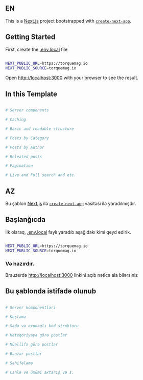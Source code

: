 ## EN

This is a [Next.js](https://nextjs.org/) project bootstrapped with [`create-next-app`](https://github.com/vercel/next.js/tree/canary/packages/create-next-app).

## Getting Started

First, create the [.env.local]() file

```bash

NEXT_PUBLIC_URL=https://torquemag.io
NEXT_PUBLIC_SOURCE=torquemag.io

```

Open [http://localhost:3000](http://localhost:3000) with your browser to see the result.

## In this Template

```bash

# Server components

# Caching

# Basic and readable structure

# Posts by Category

# Posts by Author

# Releated posts

# Pagination

# Live and Full search and etc.

```

## AZ

Bu şablon [Next.js](https://nextjs.org/) ilə [`create-next-app`](https://github.com/vercel/next.js/tree/canary/packages/create-next-app) vasitəsi ilə yaradılmışdır.

## Başlanğıcda

İlk olaraq, [.env.local]() faylı yaradıb aşağıdakı kimi qeyd edirik.

```bash

NEXT_PUBLIC_URL=https://torquemag.io
NEXT_PUBLIC_SOURCE=torquemag.io

```

### Və hazırdır.

Brauzerdə [http://localhost:3000](http://localhost:3000) linkini açıb nəticə ala bilərsiniz

## Bu şablonda istifadə olunub

```bash

# Server komponentləri

# Keşləmə

# Sadə və oxunaqlı kod strukturu

# Kateqoriyaya görə postlar

# Müəllifə görə postlar

# Bənzər postlar

# Səhifələmə

# Canlə və ümümi axtarış və s.
```
